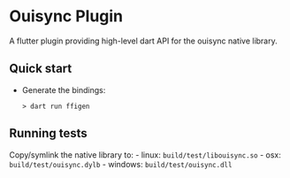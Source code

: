 # Ouisync Plugin

A flutter plugin providing high-level dart API for the ouisync native library.

## Quick start

- Generate the bindings:

    `> dart run ffigen`

## Running tests

Copy/symlink the native library to:
    - linux: `build/test/libouisync.so`
    - osx: `build/test/ouisync.dylb`
    - windows: `build/test/ouisync.dll`
